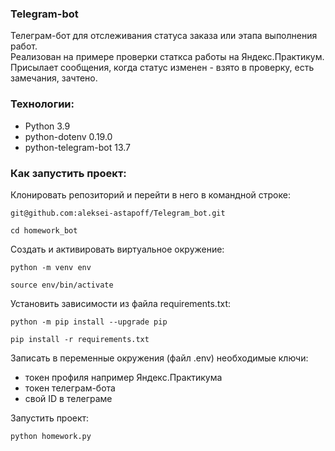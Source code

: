 ### Telegram-bot

Телеграм-бот для отслеживания статуса заказа или этапа выполнения работ.  
Реализован на примере проверки статкса работы на Яндекс.Практикум.  
Присылает сообщения, когда статус изменен - взято в проверку, есть замечания, зачтено.

### Технологии:
- Python 3.9
- python-dotenv 0.19.0
- python-telegram-bot 13.7

### Как запустить проект:

Клонировать репозиторий и перейти в него в командной строке:

```
git@github.com:aleksei-astapoff/Telegram_bot.git
```

```
cd homework_bot
```

Cоздать и активировать виртуальное окружение:

```
python -m venv env
```

```
source env/bin/activate
```

Установить зависимости из файла requirements.txt:

```
python -m pip install --upgrade pip
```

```
pip install -r requirements.txt
```

Записать в переменные окружения (файл .env) необходимые ключи:
- токен профиля например Яндекс.Практикума
- токен телеграм-бота
- свой ID в телеграме


Запустить проект:

```
python homework.py
```
